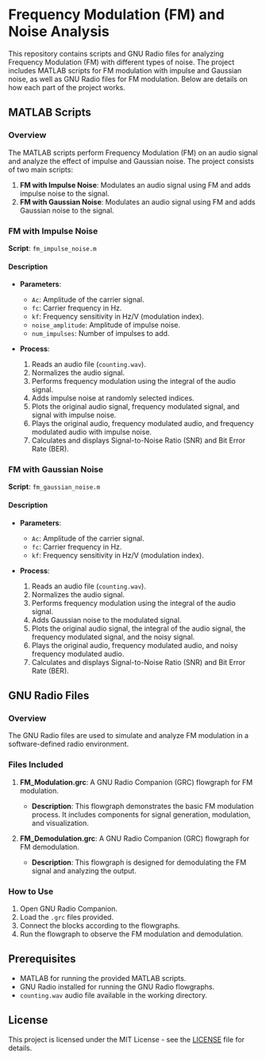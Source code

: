 
# Frequency Modulation (FM) and Noise Analysis

This repository contains scripts and GNU Radio files for analyzing Frequency Modulation (FM) with different types of noise. The project includes MATLAB scripts for FM modulation with impulse and Gaussian noise, as well as GNU Radio files for FM modulation. Below are details on how each part of the project works.

## MATLAB Scripts

### Overview

The MATLAB scripts perform Frequency Modulation (FM) on an audio signal and analyze the effect of impulse and Gaussian noise. The project consists of two main scripts:

1. **FM with Impulse Noise**: Modulates an audio signal using FM and adds impulse noise to the signal.
2. **FM with Gaussian Noise**: Modulates an audio signal using FM and adds Gaussian noise to the signal.

### FM with Impulse Noise

**Script**: `fm_impulse_noise.m`

#### Description
- **Parameters**:
  - `Ac`: Amplitude of the carrier signal.
  - `fc`: Carrier frequency in Hz.
  - `kf`: Frequency sensitivity in Hz/V (modulation index).
  - `noise_amplitude`: Amplitude of impulse noise.
  - `num_impulses`: Number of impulses to add.

- **Process**:
  1. Reads an audio file (`counting.wav`).
  2. Normalizes the audio signal.
  3. Performs frequency modulation using the integral of the audio signal.
  4. Adds impulse noise at randomly selected indices.
  5. Plots the original audio signal, frequency modulated signal, and signal with impulse noise.
  6. Plays the original audio, frequency modulated audio, and frequency modulated audio with impulse noise.
  7. Calculates and displays Signal-to-Noise Ratio (SNR) and Bit Error Rate (BER).

### FM with Gaussian Noise

**Script**: `fm_gaussian_noise.m`

#### Description
- **Parameters**:
  - `Ac`: Amplitude of the carrier signal.
  - `fc`: Carrier frequency in Hz.
  - `kf`: Frequency sensitivity in Hz/V (modulation index).

- **Process**:
  1. Reads an audio file (`counting.wav`).
  2. Normalizes the audio signal.
  3. Performs frequency modulation using the integral of the audio signal.
  4. Adds Gaussian noise to the modulated signal.
  5. Plots the original audio signal, the integral of the audio signal, the frequency modulated signal, and the noisy signal.
  6. Plays the original audio, frequency modulated audio, and noisy frequency modulated audio.
  7. Calculates and displays Signal-to-Noise Ratio (SNR) and Bit Error Rate (BER).

## GNU Radio Files

### Overview

The GNU Radio files are used to simulate and analyze FM modulation in a software-defined radio environment.

### Files Included

1. **FM_Modulation.grc**: A GNU Radio Companion (GRC) flowgraph for FM modulation.
   - **Description**: This flowgraph demonstrates the basic FM modulation process. It includes components for signal generation, modulation, and visualization.

2. **FM_Demodulation.grc**: A GNU Radio Companion (GRC) flowgraph for FM demodulation.
   - **Description**: This flowgraph is designed for demodulating the FM signal and analyzing the output.

### How to Use

1. Open GNU Radio Companion.
2. Load the `.grc` files provided.
3. Connect the blocks according to the flowgraphs.
4. Run the flowgraph to observe the FM modulation and demodulation.

## Prerequisites

- MATLAB for running the provided MATLAB scripts.
- GNU Radio installed for running the GNU Radio flowgraphs.
- `counting.wav` audio file available in the working directory.

## License

This project is licensed under the MIT License - see the [LICENSE](LICENSE) file for details.


